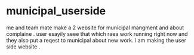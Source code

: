 # municipal_userside
me and team mate make a 2 website for municipal mangment and about complaine . user esayily seee that which raea work running right now and they also put a reqest to municipal
about new work. i am making the user side website .
